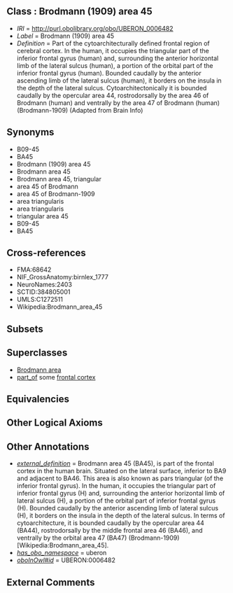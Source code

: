 
## Class : Brodmann (1909) area 45

 * *IRI* = http://purl.obolibrary.org/obo/UBERON_0006482
 * *Label* = Brodmann (1909) area 45
 * *Definition* = Part of the cytoarchitecturally defined frontal region of cerebral cortex. In the human, it occupies the triangular part of the inferior frontal gyrus (human) and, surrounding the anterior horizontal limb of the lateral sulcus (human), a portion of the orbital part of the inferior frontal gyrus (human). Bounded caudally by the anterior ascending limb of the lateral sulcus (human), it borders on the insula in the depth of the lateral sulcus. Cytoarchitectonically it is bounded caudally by the opercular area 44, rostrodorsally by the area 46 of Brodmann (human) and ventrally by the area 47 of Brodmann (human) (Brodmann-1909) (Adapted from Brain Info)

## Synonyms

 * B09-45
 * BA45
 * Brodmann (1909) area 45
 * Brodmann area 45
 * Brodmann area 45, triangular
 * area 45 of Brodmann
 * area 45 of Brodmann-1909
 * area triangularis
 * area triangularis
 * triangular area 45
 * B09-45
 * BA45

## Cross-references

 * FMA:68642
 * NIF_GrossAnatomy:birnlex_1777
 * NeuroNames:2403
 * SCTID:384805001
 * UMLS:C1272511
 * Wikipedia:Brodmann_area_45

## Subsets


## Superclasses

 * [Brodmann area](../../UBERON/29/UBERON_0013529.md)
 * [part_of](../../BFO/50/BFO_0000050.md) some [frontal cortex](../../UBERON/70/UBERON_0001870.md)

## Equivalencies


## Other Logical Axioms


## Other Annotations

 * *[external_definition](../../UBPROP/01/UBPROP_0000001.md)* = Brodmann area 45 (BA45), is part of the frontal cortex in the human brain. Situated on the lateral surface, inferior to BA9 and adjacent to BA46. This area is also known as pars triangular (of the inferior frontal gyrus). In the human, it occupies the triangular part of inferior frontal gyrus (H) and, surrounding the anterior horizontal limb of lateral sulcus (H), a portion of the orbital part of inferior frontal gyrus (H). Bounded caudally by the anterior ascending limb of lateral sulcus (H), it borders on the insula in the depth of the lateral sulcus. In terms of cytoarchitecture, it is bounded caudally by the opercular area 44 (BA44), rostrodorsally by the middle frontal area 46 (BA46), and ventrally by the orbital area 47 (BA47) (Brodmann-1909)[Wikipedia:Brodmann_area_45].
 * *[has_obo_namespace](../../ce/oboInOwl#hasOBONamespace.md)* = uberon
 * *[oboInOwl#id](../../id/oboInOwl#id.md)* = UBERON:0006482

## External Comments

